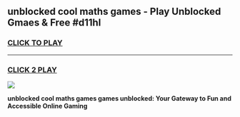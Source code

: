 
## unblocked cool maths games - Play Unblocked Gmaes & Free #d11hl
<h3>
<a href="https://news.freeplayer.one?title=unblocked_cool_maths_games&ref=03M">CLICK TO PLAY</a></h3>
<hr>

<h3>
<a href="https://news.freeplayer.one?title=unblocked_cool_maths_games&ref=03M">CLICK 2 PLAY</a>
  
</h3>

<a href="https://news.freeplayer.one?title=unblocked_cool_maths_games&ref=03M"><img src="https://clearcache.store/games.png"></a>


**unblocked cool maths games games unblocked: Your Gateway to Fun and Accessible Online Gaming**
